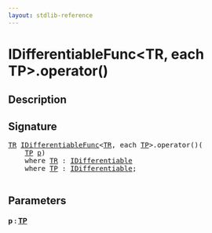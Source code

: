 ```yaml
---
layout: stdlib-reference
---
```


# IDifferentiableFunc\<TR, each TP\>\.operator\(\)

## Description





## Signature 

<pre>
<a href="../index.md#typeparam-TR" class="code_type">TR</a> <a href="../index.md" class="code_type">IDifferentiableFunc</a>&lt;<a href="../index.md#typeparam-TR" class="code_type">TR</a>, <span class="code_keyword">each</span> <a href="../index.md#typeparam-TP" class="code_type">TP</a>&gt;.operator()(
    <a href="../index.md#typeparam-TP" class="code_type">TP</a> <a href=".#decl-p" class="code_param">p</a>)
    <span class='code_keyword'>where</span> <a href="../index.md#typeparam-TR" class="code_type">TR</a> : <a href="../../idifferentiable-01/index.md" class="code_type">IDifferentiable</a>
    <span class='code_keyword'>where</span> <a href="../index.md#typeparam-TP" class="code_type">TP</a> : <a href="../../idifferentiable-01/index.md" class="code_type">IDifferentiable</a>;

</pre>

## Parameters

####  <a id="decl-p"></a>p  : [TP](../index.md#typeparam-TP)

